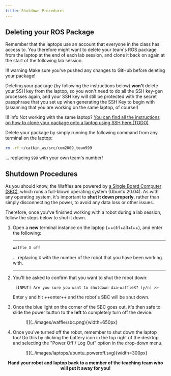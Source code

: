 ```yaml
---  
title: Shutdown Procedures 
---
```


## Deleting your ROS Package

Remember that the laptops use an account that everyone in the class has access to. You therefore might want to delete your team's ROS package from the laptop at the end of each lab session, and clone it back on again at the start of the following lab session. 

!!! warning
    Make sure you've pushed any changes to GitHub before deleting your package!

Deleting your package (by following the instructions below) **won't** delete your SSH key from the laptop, so you won't need to do all the SSH key-gen processes again, and your SSH key will still be protected with the secret passphrase that you set up when generating the SSH Key to begin with (assuming that you are working on the same laptop, of course!) 

!!! info
    Not working with the same laptop? [You can find all the instructions on how to clone your package onto a laptop using SSH here.(TODO)]()

Delete your package by simply running the following command from any terminal on the laptop:

```bash
rm -rf ~/catkin_ws/src/com2009_team999
```

... replacing `999` with your own team's number!

## Shutdown Procedures

As you should know, the Waffles are powered by [a Single Board Computer (SBC)](../../about/robots/#tb3), which runs a full-blown operating system (Ubuntu 20.04). As with any operating system, it's important to **shut it down properly**, rather than simply disconnecting the power, to avoid any data loss or other issues. 

Therefore, once you've finished working with a robot during a lab session, follow the steps below to shut it down.

1. Open a **new** terminal instance on the laptop (++ctrl+alt+t++), and enter the following:

    ***
    ```bash
    waffle X off
    ```
    ... replacing `X` with the number of the robot that you have been working with.
    ***

1. You'll be asked to confirm that you want to shut the robot down: 

        [INPUT] Are you sure you want to shutdown dia-waffleX? [y/n] >> 
    
    Enter `y` and hit ++enter++ and the robot's SBC will be shut down. 

1. Once the blue light on the corner of the SBC goes out, it's then safe to slide the power button to the **left** to completely turn off the device. 

    <figure markdown>
      ![](../images/waffle/sbc.png){width=650px}
    </figure>

1. Once you've turned off the robot, remember to shut down the laptop too! Do this by clicking the battery icon in the top right of the desktop and selecting the "Power Off / Log Out" option in the drop-down menu.

    <figure markdown>
      ![](../images/laptops/ubuntu_poweroff.svg){width=300px}
    </figure>

<center>
  <strong>
    Hand your robot and laptop back to a member of the teaching team who will put it away for you!
  </strong>
</center>